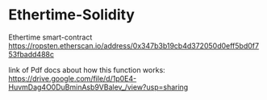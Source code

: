 # Ethertime-Solidity
Ethertime smart-contract
https://ropsten.etherscan.io/address/0x347b3b19cb4d372050d0eff5bd0f753fbadd488c

link of Pdf docs about how this function works:
https://drive.google.com/file/d/1p0E4-HuvmDag4O0DuBminAsb9VBalev_/view?usp=sharing
